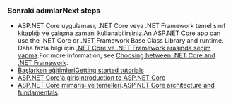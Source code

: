 ### <a name="next-steps"></a><span data-ttu-id="72117-101">Sonraki adımlar</span><span class="sxs-lookup"><span data-stu-id="72117-101">Next steps</span></span>

* <span data-ttu-id="72117-102">ASP.NET Core uygulaması, .NET Core veya .NET Framework temel sınıf kitaplığı ve çalışma zamanı kullanabilirsiniz.</span><span class="sxs-lookup"><span data-stu-id="72117-102">An ASP.NET Core app can use the .NET Core or .NET Framework Base Class Library and runtime.</span></span> <span data-ttu-id="72117-103">Daha fazla bilgi için [.NET Core ve .NET Framework arasında seçim yapma](/dotnet/articles/standard/choosing-core-framework-server).</span><span class="sxs-lookup"><span data-stu-id="72117-103">For more information, see [Choosing between .NET Core and .NET Framework](/dotnet/articles/standard/choosing-core-framework-server).</span></span>
* [<span data-ttu-id="72117-104">Başlarken eğitimleri</span><span class="sxs-lookup"><span data-stu-id="72117-104">Getting started tutorials</span></span>](xref:tutorials/index)
* [<span data-ttu-id="72117-105">ASP.NET Core'a giriş</span><span class="sxs-lookup"><span data-stu-id="72117-105">Introduction to ASP.NET Core</span></span>](xref:index) 
* <span data-ttu-id="72117-106">[ASP.NET Core mimarisi ve temelleri](xref:fundamentals/index).</span><span class="sxs-lookup"><span data-stu-id="72117-106">[ASP.NET Core architecture and fundamentals](xref:fundamentals/index).</span></span>
